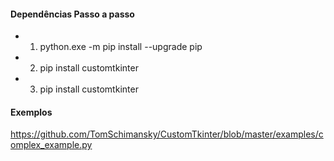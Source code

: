 
#### Dependências Passo a passo
* 1. python.exe -m pip install --upgrade pip
* 2. pip install customtkinter
* 3. pip install customtkinter


#### Exemplos
https://github.com/TomSchimansky/CustomTkinter/blob/master/examples/complex_example.py